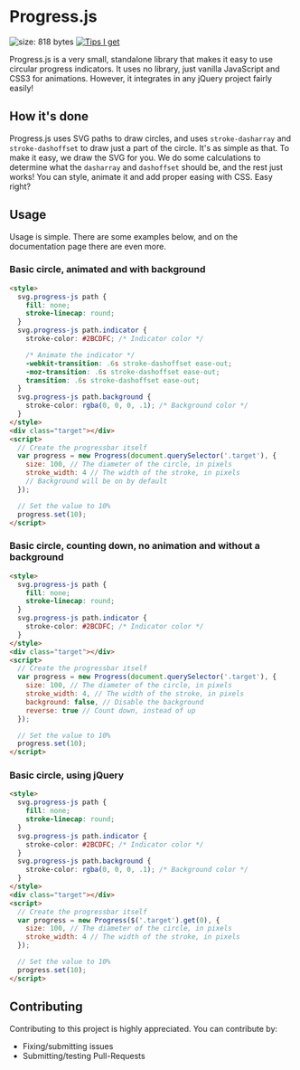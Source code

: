 # Progress.js
![size: 818 bytes](https://img.shields.io/badge/size-818%20bytes-green.svg?style=flat)
[![Tips I get](https://img.shields.io/gratipay/jeroenvisser101.svg?style=flat)](https://gratipay.com/jeroenvisser101/)

Progress.js is a very small, standalone library that makes it easy to use circular progress indicators. It uses no library, just vanilla JavaScript and CSS3 for animations. However, it integrates in any jQuery project fairly easily!

## How it's done
Progress.js uses SVG paths to draw circles, and uses `stroke-dasharray` and `stroke-dashoffset` to draw just a part of the circle. It's as simple as that. To make it easy, we draw the SVG for you. We do some calculations to determine what the `dasharray` and `dashoffset` should be, and the rest just works! You can style, animate it and add proper easing with CSS. Easy right?

## Usage
Usage is simple. There are some examples below, and on the documentation page there are even more.

### Basic circle, animated and with background
``` html
<style>
  svg.progress-js path {
    fill: none;
    stroke-linecap: round;
  }
  svg.progress-js path.indicator {
    stroke-color: #2BCDFC; /* Indicator color */

    /* Animate the indicator */
    -webkit-transition: .6s stroke-dashoffset ease-out;
    -moz-transition: .6s stroke-dashoffset ease-out;
    transition: .6s stroke-dashoffset ease-out;
  }
  svg.progress-js path.background {
    stroke-color: rgba(0, 0, 0, .1); /* Background color */
  }
</style>
<div class="target"></div>
<script>
  // Create the progressbar itself
  var progress = new Progress(document.querySelector('.target'), {
    size: 100, // The diameter of the circle, in pixels
    stroke_width: 4 // The width of the stroke, in pixels
    // Background will be on by default
  });

  // Set the value to 10%
  progress.set(10);
</script>
```

### Basic circle, counting down, no animation and without a background
``` html
<style>
  svg.progress-js path {
    fill: none;
    stroke-linecap: round;
  }
  svg.progress-js path.indicator {
    stroke-color: #2BCDFC; /* Indicator color */
  }
</style>
<div class="target"></div>
<script>
  // Create the progressbar itself
  var progress = new Progress(document.querySelector('.target'), {
    size: 100, // The diameter of the circle, in pixels
    stroke_width: 4, // The width of the stroke, in pixels
    background: false, // Disable the background
    reverse: true // Count down, instead of up
  });

  // Set the value to 10%
  progress.set(10);
</script>
```

### Basic circle, using jQuery
``` html
<style>
  svg.progress-js path {
    fill: none;
    stroke-linecap: round;
  }
  svg.progress-js path.indicator {
    stroke-color: #2BCDFC; /* Indicator color */
  }
  svg.progress-js path.background {
    stroke-color: rgba(0, 0, 0, .1); /* Background color */
  }
</style>
<div class="target"></div>
<script>
  // Create the progressbar itself
  var progress = new Progress($('.target').get(0), {
    size: 100, // The diameter of the circle, in pixels
    stroke_width: 4 // The width of the stroke, in pixels
  });

  // Set the value to 10%
  progress.set(10);
</script>
```

## Contributing
Contributing to this project is highly appreciated. You can contribute by:
 - Fixing/submitting issues
 - Submitting/testing Pull-Requests
